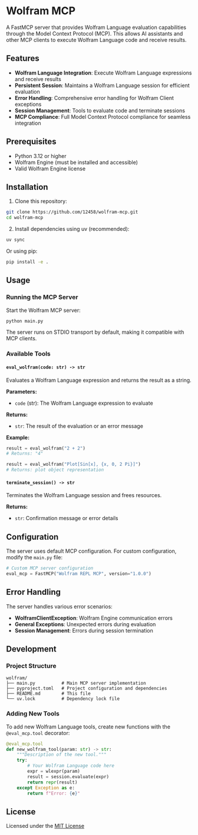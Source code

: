 # Wolfram MCP

A FastMCP server that provides Wolfram Language evaluation capabilities through the Model Context Protocol (MCP). This allows AI assistants and other MCP clients to execute Wolfram Language code and receive results.

## Features

- **Wolfram Language Integration**: Execute Wolfram Language expressions and receive results
- **Persistent Session**: Maintains a Wolfram Language session for efficient evaluation
- **Error Handling**: Comprehensive error handling for Wolfram Client exceptions
- **Session Management**: Tools to evaluate code and terminate sessions
- **MCP Compliance**: Full Model Context Protocol compliance for seamless integration

## Prerequisites

- Python 3.12 or higher
- Wolfram Engine (must be installed and accessible)
- Valid Wolfram Engine license

## Installation

1. Clone this repository:
```bash
git clone https://github.com/12458/wolfram-mcp.git
cd wolfram-mcp
```

2. Install dependencies using uv (recommended):
```bash
uv sync
```

Or using pip:
```bash
pip install -e .
```

## Usage

### Running the MCP Server

Start the Wolfram MCP server:

```bash
python main.py
```

The server runs on STDIO transport by default, making it compatible with MCP clients.

### Available Tools

#### `eval_wolfram(code: str) -> str`
Evaluates a Wolfram Language expression and returns the result as a string.

**Parameters:**
- `code` (str): The Wolfram Language expression to evaluate

**Returns:**
- `str`: The result of the evaluation or an error message

**Example:**
```python
result = eval_wolfram("2 + 2")
# Returns: "4"

result = eval_wolfram("Plot[Sin[x], {x, 0, 2 Pi}]")
# Returns: plot object representation
```

#### `terminate_session() -> str`
Terminates the Wolfram Language session and frees resources.

**Returns:**
- `str`: Confirmation message or error details

## Configuration

The server uses default MCP configuration. For custom configuration, modify the `main.py` file:

```python
# Custom MCP server configuration
eval_mcp = FastMCP("Wolfram REPL MCP", version="1.0.0")
```

## Error Handling

The server handles various error scenarios:

- **WolframClientException**: Wolfram Engine communication errors
- **General Exceptions**: Unexpected errors during evaluation
- **Session Management**: Errors during session termination

## Development

### Project Structure

```
wolfram/
├── main.py          # Main MCP server implementation
├── pyproject.toml   # Project configuration and dependencies
├── README.md        # This file
└── uv.lock          # Dependency lock file
```

### Adding New Tools

To add new Wolfram Language tools, create new functions with the `@eval_mcp.tool` decorator:

```python
@eval_mcp.tool
def new_wolfram_tool(param: str) -> str:
    """Description of the new tool."""
    try:
        # Your Wolfram Language code here
        expr = wlexpr(param)
        result = session.evaluate(expr)
        return repr(result)
    except Exception as e:
        return f"Error: {e}"
```

## License

Licensed under the [MIT License](https://github.com/12458/wolfram-mcp)